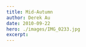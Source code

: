 ```yaml
---
title: Mid-Autumn
author: Derek Au
date: 2010-09-22
hero: ./images/IMG_0233.jpg
excerpt: 
---
```


![]()
